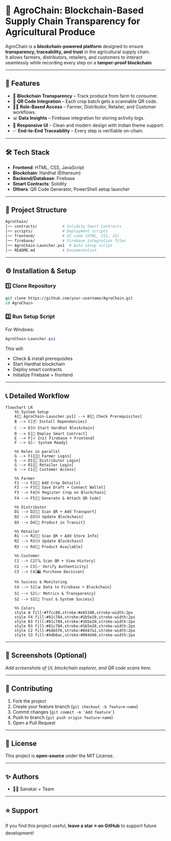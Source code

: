 # 🌾 AgroChain: Blockchain-Based Supply Chain Transparency for Agricultural Produce

AgroChain is a **blockchain-powered platform** designed to ensure **transparency, traceability, and trust** in the agricultural supply chain.  
It allows farmers, distributors, retailers, and customers to interact seamlessly while recording every step on a **tamper-proof blockchain**.

---

## 🚀 Features

- 🔗 **Blockchain Transparency** – Track produce from farm to consumer.  
- 📱 **QR Code Integration** – Each crop batch gets a scannable QR code.  
- 👨‍🌾 **Role-Based Access** – Farmer, Distributor, Retailer, and Customer workflows.  
- 📊 **Data Insights** – Firebase integration for storing activity logs.  
- 🎨 **Responsive UI** – Clean and modern design with Indian theme support.  
- ✅ **End-to-End Traceability** – Every step is verifiable on-chain.  

---

## 🛠️ Tech Stack

- **Frontend**: HTML, CSS, JavaScript  
- **Blockchain**: Hardhat (Ethereum)  
- **Backend/Database**: Firebase  
- **Smart Contracts**: Solidity  
- **Others**: QR Code Generator, PowerShell setup launcher  

---

## 📂 Project Structure

```bash
AgroChain/
│── contracts/           # Solidity Smart Contracts
│── scripts/             # Deployment scripts
│── frontend/            # UI code (HTML, CSS, JS)
│── firebase/            # Firebase integration files
│── AgroChain-Launcher.ps1  # Auto setup script
│── README.md            # Documentation
```

---

## ⚙️ Installation & Setup

### 1️⃣ Clone Repository
```bash
git clone https://github.com/your-username/AgroChain.git
cd AgroChain
```

### 2️⃣ Run Setup Script
For Windows:
```powershell
AgroChain-Launcher.ps1
```

This will:
- Check & install prerequisites  
- Start Hardhat blockchain  
- Deploy smart contracts  
- Initialize Firebase + frontend  

---

## 📞 Detailed Workflow

```mermaid
flowchart LR
    %% System Setup
    A[🚀 AgroChain-Launcher.ps1] --> B[🔧 Check Prerequisites]
    B --> C[📦 Install Dependencies]
    C --> D[⛓️ Start Hardhat Blockchain]
    D --> E[📝 Deploy Smart Contract]
    E --> F[🔥 Init Firebase + Frontend]
    F --> G[✅ System Ready]

    %% Roles in parallel
    G --> F1[👨‍🌾 Farmer Login]
    G --> D1[🚛 Distributor Login]
    G --> R1[🏪 Retailer Login]
    G --> C1[👥 Customer Access]

    %% Farmer
    F1 --> F2[📝 Add Crop Details]
    F2 --> F3[💾 Save Draft + Connect Wallet]
    F3 --> F4[⛓️ Register Crop on Blockchain]
    F4 --> F5[📱 Generate & Attach QR Code]

    %% Distributor
    D1 --> D2[📝 Scan QR + Add Transport]
    D2 --> D3[⛓️ Update Blockchain]
    D3 --> D4[🚚 Product in Transit]

    %% Retailer
    R1 --> R2[📝 Scan QR + Add Store Info]
    R2 --> R3[⛓️ Update Blockchain]
    R3 --> R4[🛒 Product Available]

    %% Customer
    C1 --> C2[🔍 Scan QR + View History]
    C2 --> C3[✅ Verify Authenticity]
    C3 --> C4[🛍️ Purchase Decision]

    %% Success & Monitoring
    C4 --> S1[📊 Data to Firebase + Blockchain]
    S1 --> S2[📈 Metrics & Transparency]
    S2 --> S3[🎯 Trust & System Success]

    %% Colors
    style A fill:#ffcc80,stroke:#e65100,stroke-width:2px
    style F4 fill:#81c784,stroke:#1b5e20,stroke-width:2px
    style D3 fill:#81c784,stroke:#1b5e20,stroke-width:2px
    style R3 fill:#81c784,stroke:#1b5e20,stroke-width:2px
    style C2 fill:#64b5f6,stroke:#0d47a1,stroke-width:2px
    style S3 fill:#4db6ac,stroke:#004d40,stroke-width:2px
```

---

## 📸 Screenshots (Optional)
_Add screenshots of UI, blockchain explorer, and QR code scans here._

---

## 🤝 Contributing

1. Fork the project  
2. Create your feature branch (`git checkout -b feature-name`)  
3. Commit changes (`git commit -m 'Add feature'`)  
4. Push to branch (`git push origin feature-name`)  
5. Open a Pull Request  

---

## 📜 License

This project is **open-source** under the MIT License.  

---

## ✨ Authors

- 👨‍💻 Sanskar + Team  

---

## ⭐ Support

If you find this project useful, **leave a star ⭐ on GitHub** to support future development!  
